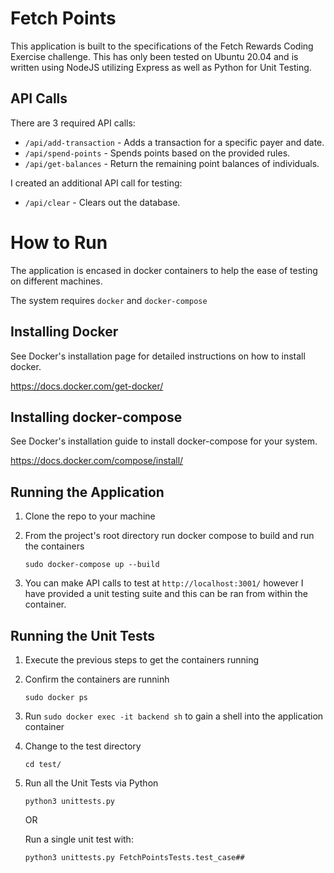 # Fetch Points

This application is built to the specifications of the Fetch Rewards Coding Exercise challenge. This has only been tested on Ubuntu 20.04 and is written using NodeJS utilizing Express as well as Python for Unit Testing.

## API Calls

There are 3 required API calls:

- `/api/add-transaction` - Adds a transaction for a specific payer and date.
- `/api/spend-points` - Spends points based on the provided rules.
- `/api/get-balances` - Return the remaining point balances of individuals.

I created an additional API call for testing:

- `/api/clear` - Clears out the database.

# How to Run

The application is encased in docker containers to help the ease of testing on different machines.

The system requires `docker` and `docker-compose`

## Installing Docker

See Docker's installation page for detailed instructions on how to install docker.

https://docs.docker.com/get-docker/

## Installing docker-compose

See Docker's installation guide to install docker-compose for your system.

https://docs.docker.com/compose/install/

## Running the Application

1. Clone the repo to your machine
2. From the project's root directory run docker compose to build and run the containers

   `sudo docker-compose up --build`

3. You can make API calls to test at `http://localhost:3001/` however I have provided a unit testing suite and this can be ran from within the container.

## Running the Unit Tests

1. Execute the previous steps to get the containers running
2. Confirm the containers are runninh

   `sudo docker ps`

3. Run `sudo docker exec -it backend sh` to gain a shell into the application container
4. Change to the test directory

   `cd test/`

5. Run all the Unit Tests via Python

   `python3 unittests.py`

   OR

   Run a single unit test with:

   `python3 unittests.py FetchPointsTests.test_case##`
